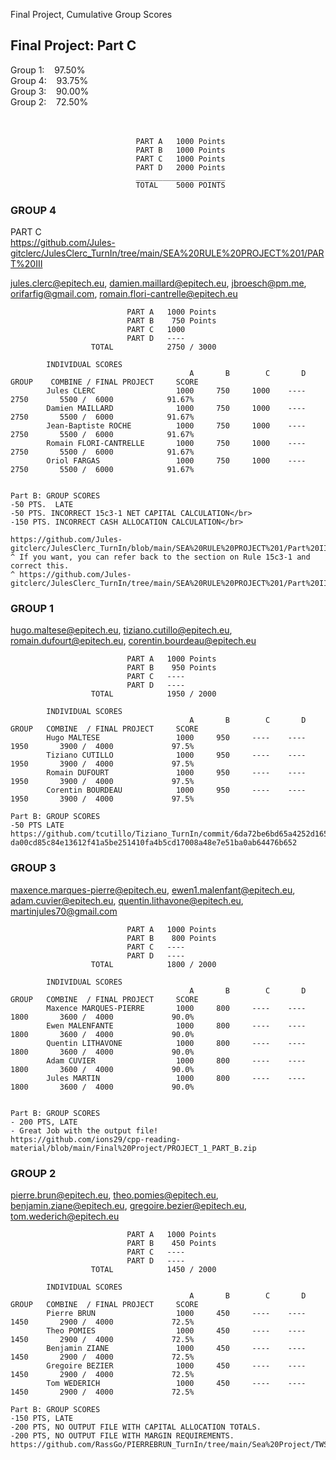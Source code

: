Final Project, Cumulative Group Scores

## Final Project:   Part C

Group 1:&nbsp;&nbsp;&nbsp;&nbsp;97.50%</br>
Group 4:&nbsp;&nbsp;&nbsp;&nbsp;93.75%</br>
Group 3:&nbsp;&nbsp;&nbsp;&nbsp;90.00%</br>
Group 2:&nbsp;&nbsp;&nbsp;&nbsp;72.50%</br>
</br></br>
                            
                                PART A   1000 Points
                                PART B   1000 Points
                                PART C   1000 Points
                                PART D   2000 Points
                                ____________________
                                TOTAL    5000 POINTS


    
### GROUP 4

PART C</br>
https://github.com/Jules-gitclerc/JulesClerc_TurnIn/tree/main/SEA%20RULE%20PROJECT%201/PART%20III


  jules.clerc@epitech.eu, damien.maillard@epitech.eu, jbroesch@pm.me, orifarfig@gmail.com, romain.flori-cantrelle@epitech.eu</br>
  
                              PART A   1000 Points
                              PART B    750 Points
                              PART C   1000
                              PART D   ----
                      TOTAL            2750 / 3000
                      
            INDIVIDUAL SCORES          
                                            A       B        C       D     GROUP    COMBINE / FINAL PROJECT     SCORE  
            Jules CLERC                  1000     750     1000    ----      2750       5500 /  6000            91.67%
            Damien MAILLARD              1000     750     1000    ----      2750       5500 /  6000            91.67%
            Jean-Baptiste ROCHE          1000     750     1000    ----      2750       5500 /  6000            91.67%
            Romain FLORI-CANTRELLE       1000     750     1000    ----      2750       5500 /  6000            91.67%
            Oriol FARGAS                 1000     750     1000    ----      2750       5500 /  6000            91.67%
            
  
    Part B: GROUP SCORES
    -50 PTS.  LATE
    -50 PTS. INCORRECT 15c3-1 NET CAPITAL CALCULATION</br>
    -150 PTS. INCORRECT CASH ALLOCATION CALCULATION</br>
    
    https://github.com/Jules-gitclerc/JulesClerc_TurnIn/blob/main/SEA%20RULE%20PROJECT%201/Part%20II/bond_new.csv
    ^ If you want, you can refer back to the section on Rule 15c3-1 and correct this.
    ^ https://github.com/Jules-gitclerc/JulesClerc_TurnIn/tree/main/SEA%20RULE%20PROJECT%201/Part%20II
    

### GROUP 1
  
  hugo.maltese@epitech.eu, tiziano.cutillo@epitech.eu, romain.dufourt@epitech.eu, corentin.bourdeau@epitech.eu</br>   
  
                              PART A   1000 Points
                              PART B    950 Points
                              PART C   ----
                              PART D   ----
                      TOTAL            1950 / 2000
                      
            INDIVIDUAL SCORES          
                                            A       B        C       D     GROUP   COMBINE  / FINAL PROJECT     SCORE  
            Hugo MALTESE                 1000     950     ----    ----      1950       3900 /  4000             97.5%
            Tiziano CUTILLO              1000     950     ----    ----      1950       3900 /  4000             97.5%
            Romain DUFOURT               1000     950     ----    ----      1950       3900 /  4000             97.5%
            Corentin BOURDEAU            1000     950     ----    ----      1950       3900 /  4000             97.5%
            
    Part B: GROUP SCORES
    -50 PTS LATE
    https://github.com/tcutillo/Tiziano_TurnIn/commit/6da72be6bd65a4252d16560352f01d5b973e88ae#diff-da00cd85c84e13612f41a5be251410fa4b5cd17008a48e7e51ba0ab64476b652



### GROUP 3
  
  maxence.marques-pierre@epitech.eu, ewen1.malenfant@epitech.eu, adam.cuvier@epitech.eu, quentin.lithavone@epitech.eu, martinjules70@gmail.com</br> 
  
                              PART A   1000 Points
                              PART B    800 Points
                              PART C   ----
                              PART D   ----
                      TOTAL            1800 / 2000
                      
            INDIVIDUAL SCORES          
                                            A       B        C       D     GROUP   COMBINE  / FINAL PROJECT     SCORE  
            Maxence MARQUES-PIERRE       1000     800     ----    ----      1800       3600 /  4000             90.0%
            Ewen MALENFANTE              1000     800     ----    ----      1800       3600 /  4000             90.0%
            Quentin LITHAVONE            1000     800     ----    ----      1800       3600 /  4000             90.0%
            Adam CUVIER                  1000     800     ----    ----      1800       3600 /  4000             90.0%
            Jules MARTIN                 1000     800     ----    ----      1800       3600 /  4000             90.0%
            
    
    Part B: GROUP SCORES
    - 200 PTS, LATE
    - Great Job with the output file!
    https://github.com/ions29/cpp-reading-material/blob/main/Final%20Project/PROJECT_1_PART_B.zip


### GROUP 2
  
  pierre.brun@epitech.eu, theo.pomies@epitech.eu, benjamin.ziane@epitech.eu, gregoire.bezier@epitech.eu, tom.wederich@epitech.eu</br>
  
                              PART A   1000 Points
                              PART B    450 Points
                              PART C   ----
                              PART D   ----
                      TOTAL            1450 / 2000
                      
            INDIVIDUAL SCORES          
                                            A       B        C       D     GROUP   COMBINE  / FINAL PROJECT     SCORE  
            Pierre BRUN                  1000     450     ----    ----      1450       2900 /  4000             72.5%
            Theo POMIES                  1000     450     ----    ----      1450       2900 /  4000             72.5%
            Benjamin ZIANE               1000     450     ----    ----      1450       2900 /  4000             72.5%
            Gregoire BEZIER              1000     450     ----    ----      1450       2900 /  4000             72.5%
            Tom WEDERICH                 1000     450     ----    ----      1450       2900 /  4000             72.5%
            
    Part B: GROUP SCORES
    -150 PTS, LATE
    -200 PTS, NO OUTPUT FILE WITH CAPITAL ALLOCATION TOTALS.
    -200 PTS, NO OUTPUT FILE WITH MARGIN REQUIREMENTS.
    https://github.com/RassGo/PIERREBRUN_TurnIn/tree/main/Sea%20Project/TWS%20API%206

